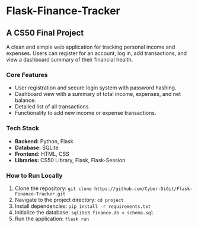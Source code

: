 # Flask-Finance-Tracker

## A CS50 Final Project

A clean and simple web application for tracking personal income and expenses. Users can register for an account, log in, add transactions, and view a dashboard summary of their financial health.

### Core Features
*   User registration and secure login system with password hashing.
*   Dashboard view with a summary of total income, expenses, and net balance.
*   Detailed list of all transactions.
*   Functionality to add new income or expense transactions.

### Tech Stack
*   **Backend:** Python, Flask
*   **Database:** SQLite
*   **Frontend:** HTML, CSS
*   **Libraries:** CS50 Library, Flask, Flask-Session

### How to Run Locally
1.  Clone the repository: `git clone https://github.com/Cyber-DiGit/Flask-Finance-Tracker.git`
2.  Navigate to the project directory: `cd project`
3.  Install dependencies: `pip install -r requirements.txt`
4.  Initialize the database: `sqlite3 finance.db < schema.sql`
5.  Run the application: `flask run`
